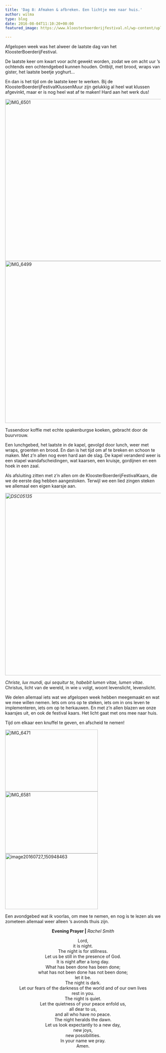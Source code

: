 ```yaml
---
title: 'Dag 8: Afmaken & afbreken. Een lichtje mee naar huis.'
author: wilma
type: blog
date: 2016-08-04T11:10:20+00:00
featured_image: https://www.kloosterboerderijfestival.nl/wp-content/uploads/2016/08/IMG_6517-e1470308366543.jpg

---
```

Afgelopen week was het alweer de laatste dag van het KloosterBoerderijFestival.

De laatste keer om kwart voor acht gewekt worden, zodat we om acht uur &#8217;s ochtends een ochtendgebed kunnen houden. Ontbijt, met brood, wraps van gister, het laatste beetje yoghurt&#8230;

En dan is het tijd om de laatste keer te werken. Bij de KloosterBoerderijFestivalKlussenMuur zijn gelukkig al heel wat klussen afgevinkt, maar er is nog heel wat af te maken! Hard aan het werk dus!

[<img class="alignnone size-large wp-image-2471" src="http://www.kloosterboerderijfestival.nl/wp-content/uploads/2016/08/IMG_6501-785x523.jpg" alt="IMG_6501" width="785" height="523" />][1] [<img class="alignnone size-large wp-image-2470" src="http://www.kloosterboerderijfestival.nl/wp-content/uploads/2016/08/IMG_6499-785x523.jpg" alt="IMG_6499" width="785" height="523" />][2]

Tussendoor koffie met echte spakenburgse koeken, gebracht door de buurvrouw.

Een lunchgebed, het laatste in de kapel, gevolgd door lunch, weer met wraps, groenten en brood. En dan is het tijd om af te breken en schoon te maken. Met z&#8217;n allen nog even hard aan de slag. De kapel veranderd weer is een stapel wandafscheidingen, wat kaarsen, een kruisje, gordijnen en een hoek in een zaal.

Als afsluiting zitten met z&#8217;n allen om de KloosterBoerderijFestivalKaars, die we de eerste dag hebben aangestoken. Terwijl we een lied zingen steken we allemaal een eigen kaarsje aan.

_[<img class="alignnone size-large wp-image-2467" src="http://www.kloosterboerderijfestival.nl/wp-content/uploads/2016/08/DSC05135-785x589.jpg" alt="DSC05135" width="785" height="589" />][3]_

_Christe, lux mundi, qui sequitur te, habebit lumen vitae, lumen vitae_. Christus, licht van de wereld, in wie u volgt, woont levenslicht, levenslicht.

We delen allemaal iets wat we afgelopen week hebben meegemaakt en wat we mee willen nemen. Iets om ons op te steken, iets om in ons leven te implementeren, iets om op te herkauwen. En met z&#8217;n allen blazen we onze kaarsjes uit, en ook de festival kaars. Het licht gaat met ons mee naar huis.

Tijd om elkaar een knuffel te geven, en afscheid te nemen!

[<img class="alignnone size-medium wp-image-2472" src="http://www.kloosterboerderijfestival.nl/wp-content/uploads/2016/08/IMG_6471-300x200.jpg" alt="IMG_6471" width="300" height="200" />][4] [<img class="alignnone size-medium wp-image-2468" src="http://www.kloosterboerderijfestival.nl/wp-content/uploads/2016/08/IMG_6581-300x200.jpg" alt="IMG_6581" width="300" height="200" />][5] [<img class="alignnone size-medium wp-image-2469" src="http://www.kloosterboerderijfestival.nl/wp-content/uploads/2016/08/image20160727_150948463-300x180.jpg" alt="image20160727_150948463" width="300" height="180" />][6]

Een avondgebed wat ik voorlas, om mee te nemen, en nog is te lezen als we zometeen allemaal weer alleen &#8217;s avonds thuis zijn.

<p style="text-align: center;">
  <strong>Evening Prayer | </strong><em>Rachel Smith</em>
</p>

<p style="text-align: center;">
  Lord,<br /> it is night.<br /> The night is for stillness.<br /> Let us be still in the presence of God.<br /> It is night after a long day.<br /> What has been done has been done;<br /> what has not been done has not been done;<br /> let it be.<br /> The night is dark.<br /> Let our fears of the darkness of the world and of our own lives<br /> rest in you.<br /> The night is quiet.<br /> Let the quietness of your peace enfold us,<br /> all dear to us,<br /> and all who have no peace.<br /> The night heralds the dawn.<br /> Let us look expectantly to a new day,<br /> new joys,<br /> new possibilities.<br /> In your name we pray.<br /> Amen.
</p>

 [1]: http://www.kloosterboerderijfestival.nl/wp-content/uploads/2016/08/IMG_6501-e1470308650234.jpg
 [2]: http://www.kloosterboerderijfestival.nl/wp-content/uploads/2016/08/IMG_6499-e1470308601235.jpg
 [3]: http://www.kloosterboerderijfestival.nl/wp-content/uploads/2016/08/DSC05135-e1470308427345.jpg
 [4]: http://www.kloosterboerderijfestival.nl/wp-content/uploads/2016/08/IMG_6471-e1470308682496.jpg
 [5]: http://www.kloosterboerderijfestival.nl/wp-content/uploads/2016/08/IMG_6581-e1470308492627.jpg
 [6]: http://www.kloosterboerderijfestival.nl/wp-content/uploads/2016/08/image20160727_150948463-e1470308515177.jpg